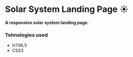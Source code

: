 # Solar System Landing Page ☀
**A responsive solar system landing page.**

### Tehnologies used
* HTML5
* CSS3
